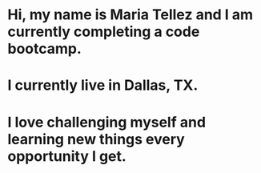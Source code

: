 # Hi, my name is Maria Tellez and I am currently completing a code bootcamp. 
# I currently live in Dallas, TX. 
# I love challenging myself and learning new things every opportunity I get. 
